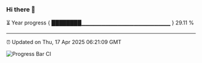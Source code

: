 ### Hi there 👋

⏳ Year progress { ████████▁▁▁▁▁▁▁▁▁▁▁▁▁▁▁▁▁▁▁▁▁▁ } 29.11 %

---

⏰ Updated on Thu, 17 Apr 2025 06:21:09 GMT

![Progress Bar CI](https://github.com/liununu/liununu/workflows/Progress%20Bar%20CI/badge.svg)
